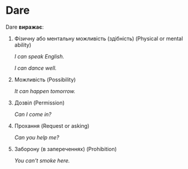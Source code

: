 # Dare

<p><span class="p2">Dare</span> <b>виражає</b>:</p>

<ol>
<li><span class="p1">Фiзичну або ментальну можливiсть (здiбнiсть) </span> (Physical or mental ability)</li>
<p><i>I can speak English.</i></p>
<p><i>I can dance well.</i></p>
<li><span class="p1">Можливість</span> (Possibility)</li>
<p><i>It can happen tomorrow.</i></p>
<li><span class="p1">Дозвіл</span> (Permission)</li>
<p><i>Can I come in?</i></p>
<li><span class="p1">Прохання</span> (Request or asking)</li>
<p><i>Can you help me?</i></p>
<li><span class="p1">Заборону (в запереченнях)</span> (Prohibition)</li>
<p><i>You can't smoke here.</i></p>
</ol>
